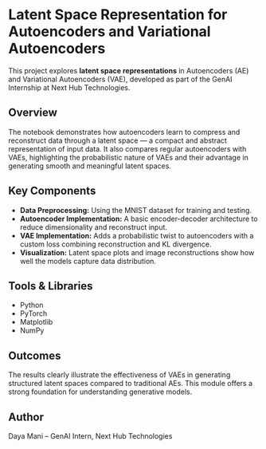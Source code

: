 # Latent Space Representation for Autoencoders and Variational Autoencoders

This project explores **latent space representations** in Autoencoders (AE) and Variational Autoencoders (VAE), developed as part of the GenAI Internship at Next Hub Technologies.

## Overview

The notebook demonstrates how autoencoders learn to compress and reconstruct data through a latent space — a compact and abstract representation of input data. It also compares regular autoencoders with VAEs, highlighting the probabilistic nature of VAEs and their advantage in generating smooth and meaningful latent spaces.

## Key Components

- **Data Preprocessing:** Using the MNIST dataset for training and testing.
- **Autoencoder Implementation:** A basic encoder-decoder architecture to reduce dimensionality and reconstruct input.
- **VAE Implementation:** Adds a probabilistic twist to autoencoders with a custom loss combining reconstruction and KL divergence.
- **Visualization:** Latent space plots and image reconstructions show how well the models capture data distribution.

## Tools & Libraries

- Python
- PyTorch
- Matplotlib
- NumPy

## Outcomes

The results clearly illustrate the effectiveness of VAEs in generating structured latent spaces compared to traditional AEs. This module offers a strong foundation for understanding generative models.

## Author

Daya Mani – GenAI Intern, Next Hub Technologies
